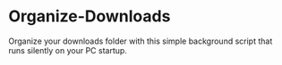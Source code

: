 # Organize-Downloads
Organize your downloads folder with this simple background script that runs silently on your PC startup.
